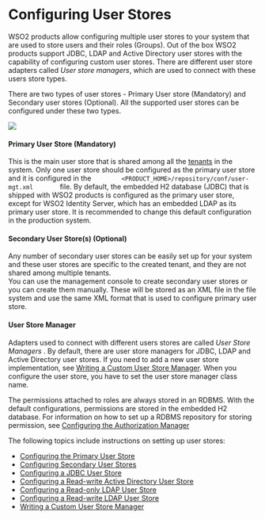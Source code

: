 # Configuring User Stores

WSO2 products allow configuring multiple user stores to your system that
are used to store users and their roles (Groups). Out of the box WSO2
products support JDBC, LDAP and Active Directory user stores with the
capability of configuring custom user stores. There are different user
store adapters called *User store managers*, which are used to connect
with these users store types.

There are two types of user stores - Primary User store (Mandatory) and
Secondary user stores (Optional). All the supported user stores can be
configured under these two types.

![](../../assets/img//103330301/103330302.png) 

#### Primary User Store (Mandatory)

This is the main user store that is shared among all the
[tenants](https://docs.wso2.com/display/ADMIN44x/Introduction+to+Multitenancy)
in the system. Only one user store should be configured as the primary
user store and it is configured in the
`         <PRODUCT_HOME>/repository/conf/user-mgt.xml        ` file. By
default, the embedded H2 database (JDBC) that is shipped with WSO2
products is configured as the primary user store, except for WSO2
Identity Server, which has an embedded LDAP as its primary user store.
It is recommended to change this default configuration in the production
system.

  

#### Secondary User Store(s) (Optional)

Any number of secondary user stores can be easily set up for your system
and these user stores are specific to the created tenant, and they are
not shared among multiple tenants.  
You can use the management console to create secondary user stores or
you can create them manually. These will be stored as an XML file in the
file system and use the same XML format that is used to configure
primary user store.

  

#### User Store Manager

Adapters used to connect with different users stores are called *User
Store Managers* . By default, there are user store managers for JDBC,
LDAP and Active Directory user stores. If you need to add a new user
store implementation, see [Writing a Custom User Store
Manager](_Writing_a_Custom_User_Store_Manager_). When you configure the
user store, you have to set the user store manager class name.

The permissions attached to roles are always stored in an RDBMS. With
the default configurations, permissions are stored in the embedded H2
database. For information on how to set up a RDBMS repository for
storing permission, see [Configuring the Authorization
Manager](https://docs.wso2.com/display/ADMIN44x/Configuring+the+Authorization+Manager)

The following topics include instructions on setting up user stores:

-   [Configuring the Primary User
    Store](_Configuring_the_Primary_User_Store_)
-   [Configuring Secondary User
    Stores](_Configuring_Secondary_User_Stores_)
-   [Configuring a JDBC User Store](_Configuring_a_JDBC_User_Store_)
-   [Configuring a Read-write Active Directory User
    Store](_Configuring_a_Read-write_Active_Directory_User_Store_)
-   [Configuring a Read-only LDAP User
    Store](_Configuring_a_Read-only_LDAP_User_Store_)
-   [Configuring a Read-write LDAP User
    Store](_Configuring_a_Read-write_LDAP_User_Store_)
-   [Writing a Custom User Store
    Manager](_Writing_a_Custom_User_Store_Manager_)

